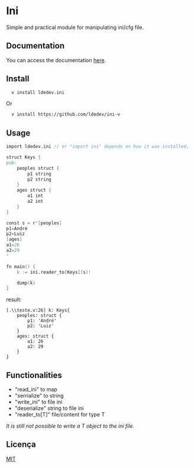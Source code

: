 
# Ini

Simple and practical module for manipulating ini/cfg file.


## Documentation

You can access the documentation [here](https://ldedev.github.io/ini-v/).

## Install

```bash
  v install ldedev.ini
```

Or

```bash
  v install https://github.com/ldedev/ini-v
```
## Usage

```v
import ldedev.ini // or "import ini" depends on how it was installed.

struct Keys {
pub:
    peoples struct {
        p1 string
        p2 string
    }
    ages struct {
        a1 int
        a2 int
    }
}

const s = r'[peoples]
p1=André
p2=Luiz
[ages]
a1=26
a2=29
'

fn main() {
    k := ini.reader_to[Keys](s)!

    dump(k)
}
```

result:
```
[.\\teste.v:26] k: Keys{
    peoples: struct {
        p1: 'André'
        p2: 'Luiz'
    }
    ages: struct {
        a1: 26
        a2: 29
    }
}
```


## Functionalities

- "read_ini" to map
- "serrialize" to string
- "write_ini" to file ini
- "deserialize" string to file ini
- "reader_to[T]" file/content for type T

_It is still not possible to write a T object to the ini file._


## Licença

[MIT](https://choosealicense.com/licenses/mit/)

